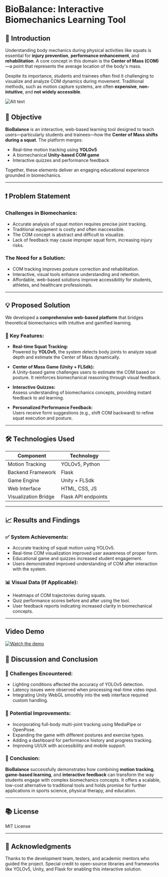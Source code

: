 # BioBalance: Interactive Biomechanics Learning Tool

## 📌 Introduction

Understanding body mechanics during physical activities like squats is essential for **injury prevention**, **performance enhancement**, and **rehabilitation**. A core concept in this domain is the **Center of Mass (COM)**—a point that represents the average location of the body's mass. 

Despite its importance, students and trainees often find it challenging to visualize and analyze COM dynamics during movement. Traditional methods, such as motion capture systems, are often **expensive**, **non-intuitive**, and **not widely accessible**.

![Alt text](https://drive.google.com/uc?export=view&id=1gNL_n0C4Ga2sK7eFDlVuiszBQA3GooHG)
 
## 🎯 Objective

**BioBalance** is an interactive, web-based learning tool designed to teach users—particularly students and trainees—how the **Center of Mass shifts during a squat**. The platform merges:

- Real-time motion tracking using **YOLOv5**
- A biomechanical **Unity-based COM game**
- Interactive quizzes and performance feedback

Together, these elements deliver an engaging educational experience grounded in biomechanics.

---

## ❗ Problem Statement

### Challenges in Biomechanics:

- Accurate analysis of squat motion requires precise joint tracking.
- Traditional equipment is costly and often inaccessible.
- The COM concept is abstract and difficult to visualize.
- Lack of feedback may cause improper squat form, increasing injury risks.

### The Need for a Solution:

- COM tracking improves posture correction and rehabilitation.
- Interactive, visual tools enhance understanding and retention.
- Affordable, web-based solutions improve accessibility for students, athletes, and healthcare professionals.

---

## 💡 Proposed Solution

We developed a **comprehensive web-based platform** that bridges theoretical biomechanics with intuitive and gamified learning.

### 🔧 Key Features:

- **Real-time Squat Tracking:**  
  Powered by **YOLOv5**, the system detects body joints to analyze squat depth and estimate the Center of Mass dynamically.

- **Center of Mass Game (Unity + FLSdk):**  
  A Unity-based game challenges users to estimate the COM based on posture. It reinforces biomechanical reasoning through visual feedback.

- **Interactive Quizzes:**  
  Assess understanding of biomechanics concepts, providing instant feedback to aid learning.

- **Personalized Performance Feedback:**  
  Users receive form suggestions (e.g., shift COM backward) to refine squat execution and posture.

---

## 🛠️ Technologies Used

| Component             | Technology         |
|----------------------|--------------------|
| Motion Tracking       | YOLOv5, Python     |
| Backend Framework     | Flask              |
| Game Engine           | Unity + FLSdk      |
| Web Interface         | HTML, CSS, JS      |
| Visualization Bridge  | Flask API endpoints |

---

## 📈 Results and Findings

### ✅ System Achievements:

- Accurate tracking of squat motion using YOLOv5.
- Real-time COM visualization improved user awareness of proper form.
- Educational game and quizzes increased student engagement.
- Users demonstrated improved understanding of COM after interaction with the system.

### 📊 Visual Data (If Applicable):

- Heatmaps of COM trajectories during squats.
- Quiz performance scores before and after using the tool.
- User feedback reports indicating increased clarity in biomechanical concepts.

---
## Video Demo
[![Watch the demo](https://img.youtube.com/vi/dQw4w9WgXcQ/0.jpg)](https://drive.google.com/file/d/1j7OJFVhFcww6lYbCqYPurlRjK9WM0jLo/preview)

 

## 💬 Discussion and Conclusion

### 🧩 Challenges Encountered:

- Lighting conditions affected the accuracy of YOLOv5 detection.
- Latency issues were observed when processing real-time video input.
- Integrating Unity WebGL smoothly into the web interface required custom handling.

### 🚀 Potential Improvements:

- Incorporating full-body multi-joint tracking using MediaPipe or OpenPose.
- Expanding the game with different postures and exercise types.
- Adding a dashboard for performance history and progress tracking.
- Improving UI/UX with accessibility and mobile support.

### 🏁 Conclusion:

**BioBalance** successfully demonstrates how combining **motion tracking**, **game-based learning**, and **interactive feedback** can transform the way students engage with complex biomechanics concepts. It offers a scalable, low-cost alternative to traditional tools and holds promise for further applications in sports science, physical therapy, and education.

---

## 📚 License

MIT License 

---

## 🙌 Acknowledgments

Thanks to the development team, testers, and academic mentors who guided the project. Special credit to open-source libraries and frameworks like YOLOv5, Unity, and Flask for enabling this interactive solution.

